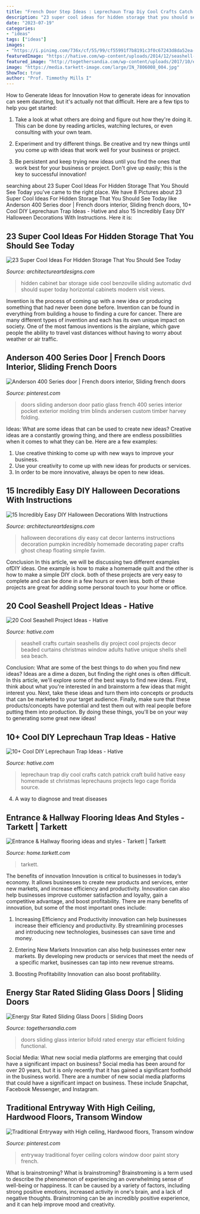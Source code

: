 ```yaml
---
title: "French Door Step Ideas : Leprechaun Trap Diy Cool Crafts Catch Patrick Craft Build Hative Easy Homemade St Christmas Leprechauns Projects Lego Cage Florida Source"
description: "23 super cool ideas for hidden storage that you should see today"
date: "2023-07-19"
categories:
- "ideas"
tags: ["ideas"]
images:
- "https://i.pinimg.com/736x/cf/55/99/cf55991f7b8191c3f0c67243d8da52ea--french-doors-custom-homes.jpg?b=t"
featuredImage: "https://hative.com/wp-content/uploads/2014/12/seashell-project-ideas/2-seashell-curtain.jpg"
featured_image: "http://togethersandia.com/wp-content/uploads/2017/10/energy-star-rated-sliding-glass-doors990-x-954.jpg"
image: "https://media.tarkett-image.com/large/IN_7806008_004.jpg"
ShowToc: true
author: "Prof. Timmothy Mills I"
---
```



How to Generate Ideas for Innovation
How to generate ideas for innovation can seem daunting, but it's actually not that difficult. Here are a few tips to help you get started:
1. Take a look at what others are doing and figure out how they're doing it. This can be done by reading articles, watching lectures, or even consulting with your own team.

2. Experiment and try different things. Be creative and try new things until you come up with ideas that work well for your business or project.

3. Be persistent and keep trying new ideas until you find the ones that work best for your business or project. Don't give up easily; this is the key to successful innovation!

	

		
searching about 23 Super Cool Ideas For Hidden Storage That You Should See Today you've came to the right place. We have 8 Pictures about 23 Super Cool Ideas For Hidden Storage That You Should See Today like Anderson 400 Series door | French doors interior, Sliding french doors, 10+ Cool DIY Leprechaun Trap Ideas - Hative and also 15 Incredibly Easy DIY Halloween Decorations With Instructions. Here it is:
		
    
## 23 Super Cool Ideas For Hidden Storage That You Should See Today

<img loading=lazy src="http://www.architectureartdesigns.com/wp-content/uploads/2017/02/3-28-e1487531855737.jpg" onerror="this.onerror=null;this.src='https://tse4.mm.bing.net/th?id=OIP.8fVkE0EV5R7G5BiYCz26cwHaHm&amp;pid=15.1';" alt="23 Super Cool Ideas For Hidden Storage That You Should See Today">

_Source: architectureartdesigns.com_

>hidden cabinet bar storage side cool benzoville sliding automatic dvd should super today horizontal cabinets modern visit views. 

	

Invention is the process of coming up with a new idea or producing something that had never been done before. Invention can be found in everything from building a house to finding a cure for cancer. There are many different types of invention and each has its own unique impact on society. One of the most famous inventions is the airplane, which gave people the ability to travel vast distances without having to worry about weather or air traffic.

    
## Anderson 400 Series Door | French Doors Interior, Sliding French Doors

<img loading=lazy src="https://i.pinimg.com/736x/71/2e/f0/712ef0629b41b59f17c6f921592a123a.jpg" onerror="this.onerror=null;this.src='https://tse3.mm.bing.net/th?id=OIP.RO8dG2ycOUyiWIVJLbId6QHaJ3&amp;pid=15.1';" alt="Anderson 400 Series door | French doors interior, Sliding french doors">

_Source: pinterest.com_

>doors sliding anderson door patio glass french 400 series interior pocket exterior molding trim blinds andersen custom timber harvey folding. 

	

Ideas: What are some ideas that can be used to create new ideas?
Creative ideas are a constantly growing thing, and there are endless possibilities when it comes to what they can be. Here are a few examples:
1. Use creative thinking to come up with new ways to improve your business.
2. Use your creativity to come up with new ideas for products or services.
3. In order to be more innovative, always be open to new ideas.

    
## 15 Incredibly Easy DIY Halloween Decorations With Instructions

<img loading=lazy src="https://www.architectureartdesigns.com/wp-content/uploads/2016/09/15-Incredibly-Easy-DIY-Halloween-Decorations-With-Instructions-7.jpg" onerror="this.onerror=null;this.src='https://tse1.mm.bing.net/th?id=OIP.nhmossRmgVTWl4-LMtAmigHaOm&amp;pid=15.1';" alt="15 Incredibly Easy DIY Halloween Decorations With Instructions">

_Source: architectureartdesigns.com_

>halloween decorations diy easy cat decor lanterns instructions decoration pumpkin incredibly homemade decorating paper crafts ghost cheap floating simple favim. 

	

Conclusion
In this article, we will be discussing two different examples ofDIY ideas. One example is how to make a homemade quilt and the other is how to make a simple DIY clock. both of these projects are very easy to complete and can be done in a few hours or even less. both of these projects are great for adding some personal touch to your home or office.

    
## 20 Cool Seashell Project Ideas - Hative

<img loading=lazy src="https://hative.com/wp-content/uploads/2014/12/seashell-project-ideas/2-seashell-curtain.jpg" onerror="this.onerror=null;this.src='https://tse2.mm.bing.net/th?id=OIP.xdfI5BLaK_x54ORp-xkdjwHaJ4&amp;pid=15.1';" alt="20 Cool Seashell Project Ideas - Hative">

_Source: hative.com_

>seashell crafts curtain seashells diy project cool projects decor beaded curtains christmas window adults hative unique shells shell sea beach. 

	

Conclusion: What are some of the best things to do when you find new ideas?
Ideas are a dime a dozen, but finding the right ones is often difficult. In this article, we'll explore some of the best ways to find new ideas. First, think about what you're interested in and brainstorm a few ideas that might interest you. Next, take these ideas and turn them into concepts or products that can be marketed to your target audience. Finally, make sure that these products/concepts have potential and test them out with real people before putting them into production. By doing these things, you'll be on your way to generating some great new ideas!

    
## 10+ Cool DIY Leprechaun Trap Ideas - Hative

<img loading=lazy src="https://hative.com/wp-content/uploads/2014/06/leprechaun-trap-ideas/11-leprechaun-trap-ideas.jpg" onerror="this.onerror=null;this.src='https://tse4.mm.bing.net/th?id=OIP.3JO5kcPcS9iL2H4T1Aj_ngHaJ4&amp;pid=15.1';" alt="10+ Cool DIY Leprechaun Trap Ideas - Hative">

_Source: hative.com_

>leprechaun trap diy cool crafts catch patrick craft build hative easy homemade st christmas leprechauns projects lego cage florida source. 

	

4. A way to diagnose and treat diseases 

    
## Entrance &amp; Hallway Flooring Ideas And Styles - Tarkett | Tarkett

<img loading=lazy src="https://media.tarkett-image.com/large/IN_7806008_004.jpg" onerror="this.onerror=null;this.src='https://tse4.mm.bing.net/th?id=OIP.hvPjf-ruXtKe7SEYIy9qUwHaLZ&amp;pid=15.1';" alt="Entrance &amp; Hallway flooring ideas and styles - Tarkett | Tarkett">

_Source: home.tarkett.com_

>tarkett. 

	

The benefits of innovation
Innovation is critical to businesses in today’s economy. It allows businesses to create new products and services, enter new markets, and increase efficiency and productivity. Innovation can also help businesses improve customer satisfaction and loyalty, gain a competitive advantage, and boost profitability.
There are many benefits of innovation, but some of the most important ones include:

1. Increasing Efficiency and Productivity
innovation can help businesses increase their efficiency and productivity. By streamlining processes and introducing new technologies, businesses can save time and money.

2. Entering New Markets
Innovation can also help businesses enter new markets. By developing new products or services that meet the needs of a specific market, businesses can tap into new revenue streams.

3. Boosting Profitability
Innovation can also boost profitability.

    
## Energy Star Rated Sliding Glass Doors | Sliding Doors

<img loading=lazy src="http://togethersandia.com/wp-content/uploads/2017/10/energy-star-rated-sliding-glass-doors990-x-954.jpg" onerror="this.onerror=null;this.src='https://tse4.mm.bing.net/th?id=OIP.Z1A2tsu79vRV_YZLggzeiQHaHI&amp;pid=15.1';" alt="Energy Star Rated Sliding Glass Doors | Sliding Doors">

_Source: togethersandia.com_

>doors sliding glass interior bifold rated energy star efficient folding functional. 

	

Social Media: What new social media platforms are emerging that could have a significant impact on business?
Social media has been around for over 20 years, but it is only recently that it has gained a significant foothold in the business world. There are a number of new social media platforms that could have a significant impact on business. These include Snapchat, Facebook Messenger, and Instagram.

    
## Traditional Entryway With High Ceiling, Hardwood Floors, Transom Window

<img loading=lazy src="https://i.pinimg.com/736x/cf/55/99/cf55991f7b8191c3f0c67243d8da52ea--french-doors-custom-homes.jpg?b=t" onerror="this.onerror=null;this.src='https://tse4.mm.bing.net/th?id=OIP.o6Qi8m3U493J_KQF3ws7uwHaJ6&amp;pid=15.1';" alt="Traditional Entryway with High ceiling, Hardwood floors, Transom window">

_Source: pinterest.com_

>entryway traditional foyer ceiling colors window door paint story french. 

	

What is brainstroming?
What is brainstroming? Brainstroming is a term used to describe the phenomenon of experiencing an overwhelming sense of well-being or happiness. It can be caused by a variety of factors, including strong positive emotions, increased activity in one's brain, and a lack of negative thoughts. Brainstroming can be an incredibly positive experience, and it can help improve mood and creativity.

